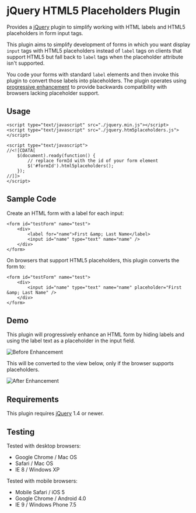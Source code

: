jQuery HTML5 Placeholders Plugin
================================

Provides a [jQuery](http://jquery.com/) plugin to simplify working with HTML labels and HTML5 placeholders in form input tags.

This plugin aims to simplify development of forms in which you want display  `input` tags with HTML5 placeholders instead of `label` tags
on clients that support HTML5 but fall back to `label` tags when the placeholder attribute isn't supported.


You code your forms with standard `label` elements and then invoke this plugin to convert those labels into placeholders.
The plugin operates using [progressive enhancement](http://en.wikipedia.org/wiki/Progressive_enhancement) to provide backwards
compatibility with browsers lacking placeholder support.

Usage
-----

	<script type="text/javascript" src="./jquery.min.js"></script>
	<script type="text/javascript" src="./jquery.htm5placeholders.js"></script>
		
	<script type="text/javascript">
	//<![CDATA[
		$(document).ready(function() {
			// replace formId with the id of your form element 
			$('#formId').html5placeholders();
		});
	//]]>
	</script>
 

Sample Code
-----------

Create an HTML form with a label for each input:

	<form id="testForm" name="test">
		<div>
			<label for="name">First &amp; Last Name</label>
			<input id="name" type="text" name="name" />
		</div>
	</form>

On browsers that support HTML5 placeholders, this plugin converts the form to:

	<form id="testForm" name="test">
		<div>
			<input id="name" type="text" name="name" placeholder="First &amp; Last Name" />
		</div>
	</form>

Demo
----

This plugin will progressively enhance an HTML form by hiding labels and using the label text as a placeholder in the input field.

![Before Enhancement][before_image]

This will be converted to the view below, only if the browser supports placeholders.

![After Enhancement][after_image]


Requirements
------------

This plugin requires [jQuery](http://jquery.com/) 1.4 or newer.

Testing
-------

Tested with desktop browsers:

* Google Chrome / Mac OS
* Safari / Mac OS
* IE 8 / Windows XP

Tested with mobile browsers:

* Mobile Safari / iOS 5
* Google Chrome / Android 4.0
* IE 9 / Windows Phone 7.5

[before_image]: https://s3.amazonaws.com/jquery-html5placeholders/html5placeholder_demo_before.png
[after_image]: https://s3.amazonaws.com/jquery-html5placeholders/html5placeholder_demo_after.png

